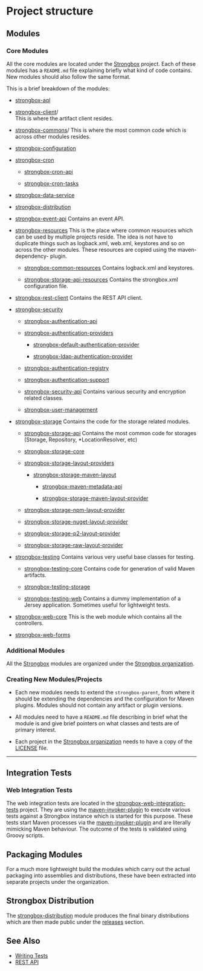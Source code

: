 # Project structure
## Modules
### Core Modules

All the core modules are located under the [Strongbox] project. Each of these modules has a `README.md` file explaining briefly what kind of code contains. New modules should also follow the same format.

This is a brief breakdown of the modules:

* [strongbox-aql](https://github.com/strongbox/strongbox/tree/master/strongbox-aql)

* [strongbox-client]/    
    This is where the artifact client resides.

* [strongbox-commons]/ 
    This is where the most common code which is across other modules resides.

* [strongbox-configuration](https://github.com/strongbox/strongbox/tree/master/strongbox-configuration)

* [strongbox-cron](https://github.com/strongbox/strongbox/tree/master/strongbox-cron)

    * [strongbox-cron-api](https://github.com/strongbox/strongbox/tree/master/strongbox-cron/strongbox-cron-api)

    * [strongbox-cron-tasks](https://github.com/strongbox/strongbox/tree/master/strongbox-cron/strongbox-cron-tasks)

* [strongbox-data-service](https://github.com/strongbox/strongbox/tree/master/strongbox-data-service)

* [strongbox-distribution](https://github.com/strongbox/strongbox/tree/master/strongbox-distribution)

* [strongbox-event-api](https://github.com/strongbox/strongbox/tree/master/strongbox-event-api)
    Contains an event API.

* [strongbox-resources](https://github.com/strongbox/strongbox/tree/master/strongbox-resources)
    This is the place where common resources which can be used by multiple projects reside. The idea is not have to duplicate things         such as logback.xml, web.xml, keystores and so on across the other modules. These resources are copied using the maven-dependency-       plugin.

    * [strongbox-common-resources](https://github.com/strongbox/strongbox/tree/master/strongbox-resources/strongbox-common-resources)
        Contains logback.xml and keystores.

    * [strongbox-storage-api-resources](https://github.com/strongbox/strongbox/tree/master/strongbox-resources/strongbox-storage-api-resources)
        Contains the strongbox.xml configuration file.

* [strongbox-rest-client](https://github.com/strongbox/strongbox/tree/master/strongbox-rest-client)
    Contains the REST API client.

* [strongbox-security](https://github.com/strongbox/strongbox/tree/master/strongbox-security)

    * [strongbox-authentication-api](https://github.com/strongbox/strongbox/tree/master/strongbox-security/strongbox-authentication-api)

    * [strongbox-authentication-providers](https://github.com/strongbox/strongbox/tree/master/strongbox-security/strongbox-authentication-providers)

        * [strongbox-default-authentication-provider](https://github.com/strongbox/strongbox/tree/master/strongbox-security/strongbox-authentication-providers/strongbox-default-authentication-provider)

        * [strongbox-ldap-authentication-provider](https://github.com/strongbox/strongbox/tree/master/strongbox-security/strongbox-authentication-providers/strongbox-ldap-authentication-provider)

    * [strongbox-authentication-registry](https://github.com/strongbox/strongbox/tree/master/strongbox-security/strongbox-authentication-registry)

    * [strongbox-authentication-support](https://github.com/strongbox/strongbox/tree/master/strongbox-security/strongbox-authentication-support)

    * [strongbox-security-api](https://github.com/strongbox/strongbox/tree/master/strongbox-security/strongbox-security-api)
        Contains various security and encryption related classes.

    * [strongbox-user-management](https://github.com/strongbox/strongbox/tree/master/strongbox-security/strongbox-user-management)

* [strongbox-storage](https://github.com/strongbox/strongbox/tree/master/strongbox-storage)
    Contains the code for the storage related modules.

    * [strongbox-storage-api](https://github.com/strongbox/strongbox/tree/master/strongbox-storage/strongbox-storage-api)
        Contains the most common code for storages (Storage, Repository, *LocationResolver, etc)

    * [strongbox-storage-core](https://github.com/strongbox/strongbox/tree/master/strongbox-storage/strongbox-storage-core)

    * [strongbox-storage-layout-providers](https://github.com/strongbox/strongbox/tree/master/strongbox-storage/strongbox-storage-layout-providers)

        * [strongbox-storage-maven-layout](https://github.com/strongbox/strongbox/tree/master/strongbox-storage/strongbox-storage-layout-providers/strongbox-storage-maven-layout)

            * [strongbox-maven-metadata-api](https://github.com/strongbox/strongbox/tree/master/strongbox-storage/strongbox-storage-layout-providers/strongbox-storage-maven-layout/strongbox-maven-metadata-api)

            * [strongbox-storage-maven-layout-provider](https://github.com/strongbox/strongbox/tree/master/strongbox-storage/strongbox-storage-layout-providers/strongbox-storage-maven-layout/strongbox-storage-maven-layout-provider)

    * [strongbox-storage-npm-layout-provider](https://github.com/strongbox/strongbox/tree/master/strongbox-storage/strongbox-storage-layout-providers/strongbox-storage-npm-layout-provider)

    * [strongbox-storage-nuget-layout-provider](https://github.com/strongbox/strongbox/tree/master/strongbox-storage/strongbox-storage-layout-providers/strongbox-storage-nuget-layout-provider)

    * [strongbox-storage-p2-layout-provider](https://github.com/strongbox/strongbox/tree/master/strongbox-storage/strongbox-storage-layout-providers/strongbox-storage-p2-layout-provider)

    * [strongbox-storage-raw-layout-provider](https://github.com/strongbox/strongbox/tree/master/strongbox-storage/strongbox-storage-layout-providers/strongbox-storage-raw-layout-provider)

* [strongbox-testing](https://github.com/strongbox/strongbox/tree/master/strongbox-testing)
    Contains various very useful base classes for testing.

    * [strongbox-testing-core](https://github.com/strongbox/strongbox/tree/master/strongbox-testing/strongbox-testing-core)
        Contains code for generation of valid Maven artifacts.

    * [strongbox-testing-storage](https://github.com/strongbox/strongbox/tree/master/strongbox-testing/strongbox-testing-storage)

    * [strongbox-testing-web](https://github.com/strongbox/strongbox/tree/master/strongbox-testing/strongbox-testing-web)
        Contains a dummy implementation of a Jersey application. Sometimes useful for lightweight tests.

* [strongbox-web-core](https://github.com/strongbox/strongbox/tree/master/strongbox-web-core)
    This is the web module which contains all the controllers.

* [strongbox-web-forms](https://github.com/strongbox/strongbox/tree/master/strongbox-web-forms)

### Additional Modules

All the [Strongbox] modules are organized under the [Strongbox organization].

### Creating New Modules/Projects

* Each new modules needs to extend the `strongbox-parent`, from where it should be extending the dependencies and the 
  configuration for Maven plugins. Modules should not contain any artifact or plugin versions.

* All modules need to have a `README.md` file describing in brief what the module is and give brief pointers 
  on what classes and tests are of primary interest.

* Each project in the [Strongbox organization] needs to have a copy of the [LICENSE] file.

---

## Integration Tests

### Web Integration Tests

The web integration tests are located in the [strongbox-web-integration-tests] project. 
They are using the [maven-invoker-plugin] to execute various tests 
against a Strongbox instance which is started for this purpose. These tests start Maven processes via the [maven-invoker-plugin]
and are literally mimicking Maven behaviour. The outcome of the tests is validated using Groovy scripts.

## Packaging Modules

For a much more lightweight build the modules which carry out the actual packaging into assemblies and distributions, 
these have been extracted into separate projects under the organization.

## Strongbox Distribution

The [strongbox-distribution](https://github.com/strongbox/strongbox/tree/master/strongbox-distribution) module produces 
the final binary distributions which are then made public under the [releases](https://github.com/strongbox/strongbox/releases) section.



## See Also
* [Writing Tests](./writing-tests.md)
* [REST API](../user-guide/rest-api.md)

[Strongbox]: https://github.com/strongbox/strongbox
[Strongbox organization]: https://github.com/strongbox
[strongbox-client]: https://github.com/strongbox/strongbox/tree/master/strongbox-client
[strongbox-commons]: https://github.com/strongbox/strongbox/tree/master/strongbox-commons
[strongbox-common-resources]: https://github.com/strongbox/strongbox/tree/master/strongbox-resources/strongbox-common-resources
[strongbox-event-api]: https://github.com/strongbox/strongbox/tree/master/strongbox-event-api
[strongbox-metadata-core]: https://github.com/strongbox/strongbox/tree/master/strongbox-metadata-core 
[strongbox-parent]: https://github.com/strongbox/strongbox-parent/tree/master
[strongbox-resources]: https://github.com/strongbox/strongbox/tree/master/strongbox-resources
[strongbox-rest-client]: https://github.com/strongbox/strongbox/tree/master/strongbox-rest-client
[strongbox-security-api]: https://github.com/strongbox/strongbox/tree/master/strongbox-security-api
[strongbox-storage]: https://github.com/strongbox/strongbox/tree/master/strongbox-storage
[strongbox-storage-api]: https://github.com/strongbox/strongbox/tree/master/strongbox-storage/strongbox-storage-api
[strongbox-storage-api-resources]: https://github.com/strongbox/strongbox/tree/master/strongbox-resources/strongbox-storage-resources/strongbox-storage-api-resources
[strongbox-storage-indexing]: https://github.com/strongbox/strongbox/tree/master/strongbox-storage/strongbox-storage-indexing
[strongbox-storage-metadata]: https://github.com/strongbox/strongbox/tree/master/strongbox-storage/strongbox-storage-metadata
[strongbox-storage-resources]: https://github.com/strongbox/strongbox/tree/master/strongbox-resources/strongbox-storage-resources
[strongbox-testing]: https://github.com/strongbox/strongbox/tree/master/strongbox-testing
[strongbox-testing-core]: https://github.com/strongbox/strongbox/tree/master/strongbox-testing/strongbox-testing-core
[strongbox-testing-web]: https://github.com/strongbox/strongbox/tree/master/strongbox-testing/strongbox-testing-web
[strongbox-web-core]: https://github.com/strongbox/strongbox/tree/master/strongbox-web-core
[strongbox-web-integration-tests]: https://github.com/strongbox/strongbox-web-integration-tests
[strongbox-web-resources]: https://github.com/strongbox/strongbox/tree/master/strongbox-resources/strongbox-web-resources
[LICENSE]: https://github.com/strongbox/strongbox/blob/master/LICENSE

[maven-invoker-plugin]: http://maven.apache.org/plugins/maven-invoker-plugin/
